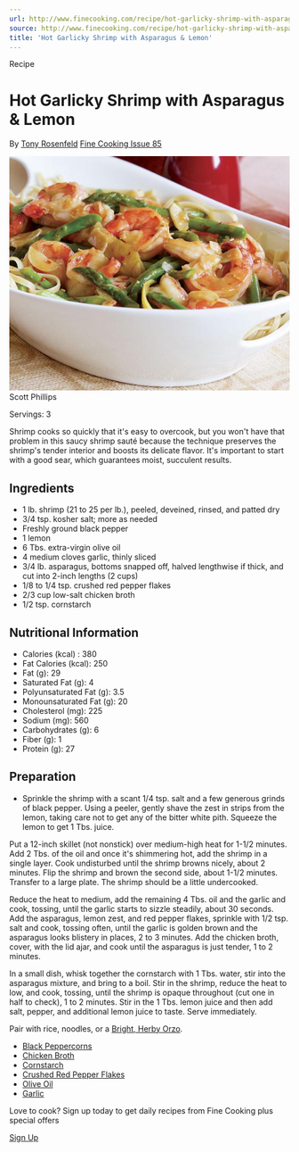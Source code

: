 ```yaml
---
url: http://www.finecooking.com/recipe/hot-garlicky-shrimp-with-asparagus-lemon
source: http://www.finecooking.com/recipe/hot-garlicky-shrimp-with-asparagus-lemon
title: 'Hot Garlicky Shrimp with Asparagus & Lemon'
---
```


Recipe 

# Hot Garlicky Shrimp with Asparagus & Lemon 

By [Tony Rosenfeld][0] [Fine Cooking Issue 85][1] 

![](6c642966b05e1fce7ddd4899dc4b9a9b2584d91c.jpg) Scott Phillips 

Servings: 3 

Shrimp cooks so quickly that it's easy to overcook, but you won't have that problem in this saucy shrimp sauté because the technique preserves the shrimp's tender interior and boosts its delicate flavor. It's important to start with a good sear, which guarantees moist, succulent results. 

## Ingredients 

* 1 lb. shrimp (21 to 25 per lb.), peeled, deveined, rinsed, and patted dry 
* 3/4 tsp. kosher salt; more as needed 
* Freshly ground black pepper 
* 1 lemon 
* 6 Tbs. extra-virgin olive oil 
* 4 medium cloves garlic, thinly sliced 
* 3/4 lb. asparagus, bottoms snapped off, halved lengthwise if thick, and cut into 2-inch lengths (2 cups) 
* 1/8 to 1/4 tsp. crushed red pepper flakes 
* 2/3 cup low-salt chicken broth 
* 1/2 tsp. cornstarch 

## Nutritional Information 

* Calories (kcal) : 380
* Fat Calories (kcal): 250
* Fat (g): 29
* Saturated Fat (g): 4
* Polyunsaturated Fat (g): 3.5
* Monounsaturated Fat (g): 20
* Cholesterol (mg): 225
* Sodium (mg): 560
* Carbohydrates (g): 6
* Fiber (g): 1
* Protein (g): 27 

## Preparation 

* Sprinkle the shrimp with a scant 1/4 tsp. salt and a few generous grinds of black pepper. Using a peeler, gently shave the zest in strips from the lemon, taking care not to get any of the bitter white pith. Squeeze the lemon to get 1 Tbs. juice. 

Put a 12-inch skillet (not nonstick) over medium-high heat for 1-1/2 minutes. Add 2 Tbs. of the oil and once it's shimmering hot, add the shrimp in a single layer. Cook undisturbed until the shrimp browns nicely, about 2 minutes. Flip the shrimp and brown the second side, about 1-1/2 minutes. Transfer to a large plate. The shrimp should be a little undercooked. 

Reduce the heat to medium, add the remaining 4 Tbs. oil and the garlic and cook, tossing, until the garlic starts to sizzle steadily, about 30 seconds. Add the asparagus, lemon zest, and red pepper flakes, sprinkle with 1/2 tsp. salt and cook, tossing often, until the garlic is golden brown and the asparagus looks blistery in places, 2 to 3 minutes. Add the chicken broth, cover, with the lid ajar, and cook until the asparagus is just tender, 1 to 2 minutes. 

In a small dish, whisk together the cornstarch with 1 Tbs. water, stir into the asparagus mixture, and bring to a boil. Stir in the shrimp, reduce the heat to low, and cook, tossing, until the shrimp is opaque throughout (cut one in half to check), 1 to 2 minutes. Stir in the 1 Tbs. lemon juice and then add salt, pepper, and additional lemon juice to taste. Serve immediately. 

Pair with rice, noodles, or a [Bright, Herby Orzo][2]. 

* [Black Peppercorns][3] 
* [Chicken Broth][4] 
* [Cornstarch][5] 
* [Crushed Red Pepper Flakes][6] 
* [Olive Oil][7] 
* [Garlic][8] 

Love to cook? Sign up today to get daily recipes from Fine Cooking plus special offers 

[Sign Up][9] 

[0]: https://www.finecooking.com/author/tony-rosenfeld
[1]: https://www.finecooking.com/issue/2007/04/issue-85
[2]: /recipes/orzo-lemon-garlic-parmigiano-herbs.aspx
[3]: https://www.finecooking.com/tag/black-peppercorns
[4]: https://www.finecooking.com/tag/chicken-broth
[5]: https://www.finecooking.com/tag/cornstarch
[6]: https://www.finecooking.com/tag/crushed-red-pepper-flakes
[7]: https://www.finecooking.com/ingredient/olive-oil
[8]: https://www.finecooking.com/ingredient/garlic
[9]: /pages/newsletter-signup?ref=EUsignup
